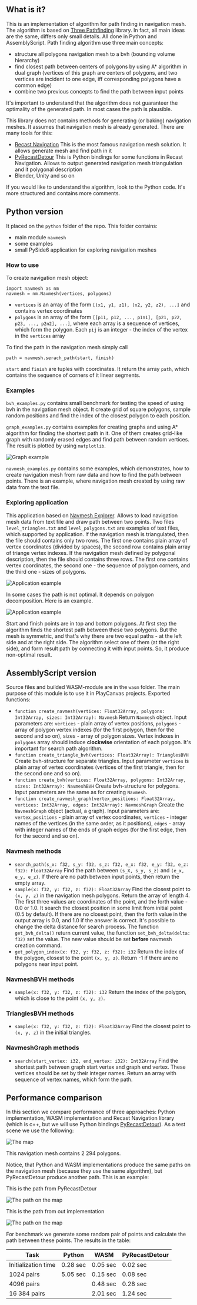 ## What is it?

This is an implementation of algorithm for path finding in navigation mesh. The algorithm is based on [Three Pathfinding](https://github.com/donmccurdy/three-pathfinding) library. In fact, all main ideas are the same, differs only small details.  All done in Python and AssemblyScript. Path finding algorithm use three main concepts:
* structure all polygons navigation mesh to a bvh (bounding volume hierarchy)
* find closest path between centers of polygons by using A* algorithm in dual graph (vertices of this graph are centers of polygons, and two vertices are incident to one edge, iff corresponding polygons have a common edge)
* combine two previous concepts to find the path between input points

It's important to understand that the algorithm does not guaranteer the optimality of the generated path. In most cases the path is plausible.

This library does not contains methods for generating (or baking) navigation meshes. It assumes that navigation mesh is already generated. There are many tools for this:
* [Recast Navigation](https://github.com/recastnavigation/recastnavigation) This is the most famous navigation mesh solution. It allows generate mesh and find path in it
* [PyRecastDetour](https://github.com/Tugcga/PyRecastDetour) This is Python bindings for some functions in Recast Navigation. Allows to output generated navigation mesh triangulation and it polygonal description
* Blender, Unity and so on

If you would like to understand the algorithm, look to the Python code. It's more structured and contains more comments.

## Python version

It placed on the ```python``` folder of the repo. This folder contains:

* main module ```navmesh```
* some examples
* small PySide6 application for exploring navigation meshes

### How to use

To create navigation mesh object:

```
import navmesh as nm
navmesh = nm.Navmesh(vertices, polygons)
```
* ```vertices``` is an array of the form ```[(x1, y1, z1), (x2, y2, z2), ...]``` and contains vertex coordinates
* ```polygons``` is an array of the form ```[[p11, p12, ..., p1n1], [p21, p22, p23, ..., p2n2], ...]```, where each array is a sequence of vertices, which form the polygon. Each ```pij``` is an integer - the index of the vertex in the ```vertices``` array

To find the path in the navigation mesh simply call

```
path = navmesh.serach_path(start, finish)
```

```start``` and ```finish``` are tuples with coordinates. It return the array ```path```, which contains the sequence of corners of it linear segments.

### Examples

```bvh_examples.py``` contains small benchmark for testing the speed of using bvh in the navigation mesh object. It create grid of square polygons, sample random positions and find the index of the closest polygon to each position.

```graph_examples.py``` contains examples for creating graphs and using A* algorithm for finding the shortest path in it. One of them creates grid-like graph with randomly erased edges and find path between random vertices. The result is plotted by using ```matplotlib```.

![Graph example](images/graph_01.png?raw=true)

```navmesh_examples.py``` contains some examples, which demonstrates, how to create navigation mesh from raw data and how to find the path between points. There is an example, where navigation mesh created by using raw data from the text file.

### Exploring application

This application based on [Navmesh Explorer](https://github.com/Tugcga/Navmesh-Explorer). Allows to load navigation mesh data from text file and draw path between two points. Two files ```level_triangles.txt``` and ```level_polygons.txt``` are examples of text files, which supported by application. If the navigation mesh is triangulated, then the file should contains only two rows. The first one contains plain array of vertex coordinates (divided by spaces), the second row contains plain array of triange vertex indexes. If the navigation mesh defined by polygonal description, then the file should contains three rows. The first one contains vertex coordinates, the second one - the sequence of polygon corners, and the third one - sizes of polygons.

![Application example](images/app_01.png?raw=true)

In some cases the path is not optimal. It depends on polygon decomposition. Here is an example.

![Application example](images/app_02.png?raw=true)

Start and finish points are in top and bottom polygons. At first step the algorithm finds the shortest path between these two polygons. But the mesh is symmetric, and that's why there are two equal paths - at the left side and at the right side. The algorithm select one of them (at the right side), and form result path by connecting it with input points. So, it produce non-optimal result.

## AssemblyScript version

Source files and builded WASM-module are in the ```wasm``` folder. The main purpose of this module is to use it in PlayCanvas projects. Exported functions:

* ```function create_navmesh(vertices: Float32Array, polygons: Int32Array, sizes: Int32Array): Navmesh``` Return ```Navmesh``` object. Input parameters are: ```vertices``` - plain array of vertex positions, ```polygons``` - array of polygon vertex indexes (for the first polygon, then for the second and so on), sizes - array of polygon sizes. Vertex indexes in ```polygons``` array should induce **clockwise** orientation of each polygon. It's important for search path algorithm.
* ```function create_triangle_bvh(vertices: Float32Array): TrianglesBVH``` Create bvh-structure for separate triangles. Input parameter ```vertices``` is plain array of vertex coordinates (vertices of the first triangle, then for the second one and so on).
* ```function create_bvh(vertices: Float32Array, polygons: Int32Array, sizes: Int32Array): NavmeshBVH``` Create bvh-structure for polygons. Input parameters are the same as for creating ```Navmesh```.
* ```function create_navmesh_graph(vertex_positions: Float32Array, vertices: Int32Array, edges: Int32Array): NavmeshGraph``` Create the ```NavmeshGraph``` object (actual, a graph). Input parameters are: ```vertex_positions``` - plain array of vertex coordinates, ```vertices``` - integer names of the vertices (in the same order, as it positions), ```edges``` - array with integer names of the ends of graph edges (for the first edge, then for the second and so on).

### Navmesh methods

* ```search_path(s_x: f32, s_y: f32, s_z: f32, e_x: f32, e_y: f32, e_z: f32): Float32Array``` Find the path between ```(s_X, s_y, s_z)``` and ```(e_x, e_y, e_z)```. If there are no path between input points, then return the empty array.
* ```sample(x: f32, y: f32, z: f32): Float32Array``` Find the closest point to ```(x, y, z)``` in the navigation mesh polygons. Return the array of length 4. The first three values are coordinates of the point, and the forth value - 0.0 or 1.0. It search the closest position in some limit from initial point (0.5 by default). If there are no closest point, then the forth value in the output array is 0.0, and 1.0 if the answer is correct. It's possible to change the delta distance for search process. The function ```get_bvh_delta()``` return current value, the function ```set_bvh_delta(delta: f32)``` set the value. The new value should be set **before** navmesh creation command.
* ```get_polygon_index(x: f32, y: f32, z: f32): i32``` Return the index of the polygon, closest to the point ```(x, y, z)```. Return -1 if there are no polygons near input point.

### NavmeshBVH methods

* ```sample(x: f32, y: f32, z: f32): i32``` Return the index of the polygon, which is close to the point ```(x, y, z)```.

### TrianglesBVH methods

* ```sample(x: f32, y: f32, z: f32): Float32Array``` Find the closest point to ```(x, y, z)``` in the initial triangles.

### NavmeshGraph methods

* ```search(start_vertex: i32, end_vertex: i32): Int32Array``` Find the shortest path between graph start vertex and graph end vertex. These vertices should be set by their integer names. Return an array with sequence of vertex names, which form the path.

## Performance comparison

In this section we compare performance of three approaches: Python implementation, WASM implementation and Recast Navigation library (which is c++, but we will use Python bindings [PyRecastDetour](https://github.com/Tugcga/PyRecastDetour)). As a test scene we use the following:

![The map](images/map_00.png?raw=true)

This navigation mesh contains 2 294 polygons.

Notice, that Python and WASM implementations produce the same paths on the navigation mesh (because they use the same algorithm), but PyRecastDetour produce another path. This is an example:

This is the path from PyRecastDetour

![The path on the map](images/map_01.png?raw=true)

This is the path from out implementation

![The path on the map](images/map_02.png?raw=true)

For benchmark we generate some random pair of points and calculate the path between these points. The results in the table:

Task | Python | WASM | PyRecastDetour
--- | --- | --- | ---
Initialization time | 0.28 sec | 0.05 sec | 0.02 sec
1024 pairs | 5.05 sec | 0.15 sec | 0.08 sec
4096 pairs |  | 0.48 sec | 0.28 sec
16 384 pairs | | 2.01 sec | 1.24 sec
